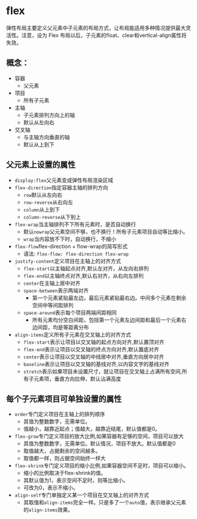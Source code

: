 # flex
弹性布局主要定义父元素中子元素的布局方式，让布局能适用多种情况提供最大灵活性。注意，设为 Flex 布局以后，子元素的float、clear和vertical-align属性将失效。
## 概念：
- 容器
  - 父元素
- 项目
  - 所有子元素
- 主轴
  - 子元素排列方向上的轴
  - 默认从左向右
- 交叉轴
  - 与主轴方向垂直的轴
  - 默认从上到下
## 父元素上设置的属性
- ``display:flex``父元素变成弹性布局渲染区域
- ``flex-direction``指定容器主轴的排列方向
  - ``row``默认从左向右
  - ``row-reverse``从右向左
  - ``column``从上到下
  - ``column-reverse``从下到上
- ``flex-wrap``当主轴排列不下所有元素时，是否自动换行
  - 默认``nowrap``父元素空间不够，也不换行！所有子元素项目自动等比缩小。
  - ``wrap``当内容放不下时，自动换行，不缩小
- ``flex-flow``flex-direction + flow-wrap的简写形式
  - 语法: ``flex-flow: flex-direction flex-wrap``
- ``justify-content``定义项目在主轴上的对齐方式
  - ``flex-start``以主轴起点对齐,默认左对齐，从左向右排列
  - ``flex-end``以主轴终点对齐,默认右对齐，从右向左排列
  - ``center``在主轴上居中对齐
  - ``space-between``表示两端对齐
    - 第一个元素紧贴最左边，最后元素紧贴最右边。中间多个元素在剩余空间中等间距排列
  - ``space-around``表示每个项目两端间距相同
    - 所有元素均分空白间距，包括第一个元素左边间距和最后一个元素右边间距，均是等距离分布
- ``align-items``定义所有子元素在交叉轴上的对齐方式
  - ``flex-start``表示让项目以交叉轴的起点方向对齐,默认置顶对齐
  - ``flex-end``表示让项目以交叉轴的终点方向对齐,默认置底对齐
  - ``center``表示让项目以交叉轴的中线居中对齐,垂直方向居中对齐
  - ``baseline``表示让项目以交叉轴的基线对齐,以内容文字的基线对齐
  - ``stretch``表示如果项目未设置尺寸，就让项目在交叉轴上占满所有空间,所有子元素项，垂直方向拉伸，默认沾满高度

## 每个子元素项目可单独设置的属性
- ``order``专门定义项目在主轴上的排列顺序
  - 其值为整数数字，无需单位。
  - 值越小，越靠近起点；值越大，越靠近结尾，默认值都是0。
- ``flex-grow``专门定义项目的放大比例,如果容器有足够的空间，项目可以放大
  - 其值为整数数字，无需单位。默认情况，项目不放大。默认值都是0
  - 取值越大，占据剩余的空间越多。
  - 取值都一样，则占据空间始终一样大
- ``flex-shrink``专门定义项目的缩小比例,如果容器空间不足时，项目可以缩小。
  - 缩小的比例取决于flex-shrink的值。
  - 其默认值为1，表示空间不足时，则等比缩小。
  - 可改为0，表示不缩小。
- ``align-self``专门单独定义某一个项目在交叉轴上的对齐方式
  - 其取值和``align-items``完全一样。只是多了一个``auto``值，表示继承父元素的``align-items``效果。